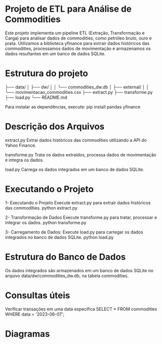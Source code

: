 # Projeto de ETL para Análise de Commodities
Este projeto implementa um pipeline ETL (Extração, Transformação e Carga) para analisar dados de commodities, como petróleo bruto, ouro e prata. Utilizamos a biblioteca yfinance para extrair dados históricos das commodities, processamos dados de movimentação e armazenamos os dados resultantes em um banco de dados SQLite.

# Estrutura do projeto
├── data/
│   ├── dw/
│   │   └── commodities_dw.db
│   ├── external/
│   │   └── movimentacao_commodities.csv
├── extract.py
├── transforme.py
├── load.py
└── README.md

Para instalar as dependências, execute:
pip install pandas yfinance

# Descrição dos Arquivos 
extract.py
Extrai dados históricos das commodities utilizando a API do Yahoo Finance.

transforme.py
Trata os dados extraídos, processa dados de movimentação e integra os dados.

load.py
Carrega os dados integrados em um banco de dados SQLite.

# Executando o Projeto
1- Executando o Projeto
Execute extract.py para extrair dados históricos das commodities.
python extract.py

2- Transformação de Dados
Execute transforme.py para tratar, processar e integrar os dados.
python transforme.py

3- Carregamento de Dados:
Execute load.py para carregar os dados integrados no banco de dados SQLite.
python load.py

# Estrutura do Banco de Dados
Os dados integrados são armazenados em um banco de dados SQLite no arquivo data/dw/commodities_dw.db, na tabela commodities.

# Consultas úteis
Verificar transações em uma data específica
SELECT *
FROM commodities
WHERE data = '2023-06-07';

# Diagramas 




